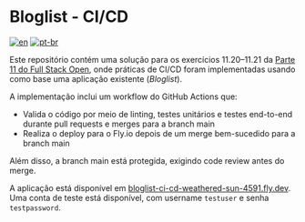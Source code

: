 # Bloglist - CI/CD

[![en](https://img.shields.io/badge/lang-en-red.svg)](https://github.com/douglasdotv/bloglist-ci-cd/blob/main/README.md) [![pt-br](https://img.shields.io/badge/lang-pt--br-green.svg)](https://github.com/douglasdotv/bloglist-ci-cd/blob/main/README.pt-br.md)

Este repositório contém uma solução para os exercícios 11.20–11.21 da [Parte 11 do Full Stack Open](https://fullstackopen.com/en/part11), onde práticas de CI/CD foram implementadas usando como base uma aplicação existente (_Bloglist_).

A implementação inclui um workflow do GitHub Actions que:

- Valida o código por meio de linting, testes unitários e testes end-to-end durante pull requests e merges para a branch main
- Realiza o deploy para o Fly.io depois de um merge bem-sucedido para a branch main

Além disso, a branch main está protegida, exigindo code review antes do merge.

A aplicação está disponível em [bloglist-ci-cd-weathered-sun-4591.fly.dev](https://bloglist-ci-cd-weathered-sun-4591.fly.dev/). Uma conta de teste está disponível, com username `testuser` e senha `testpassword`.
